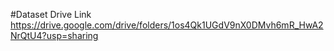 #Dataset Drive Link
https://drive.google.com/drive/folders/1os4Qk1UGdV9nX0DMvh6mR_HwA2NrQtU4?usp=sharing